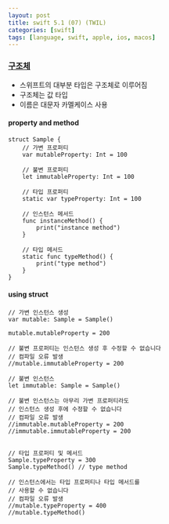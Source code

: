 ```yaml
---
layout: post
title: swift 5.1 (07) (TWIL)
categories: [swift]
tags: [language, swift, apple, ios, macos]
---
```


### [구조체](https://yagom.github.io/swift_basic/contents/08_struct/)

- 스위프트의 대부분 타입은 구조체로 이루어짐
- 구조체는 값 타입
- 이름은 대문자 카멜케이스 사용

#### property and method

```
struct Sample {
	// 가변 프로퍼티
    var mutableProperty: Int = 100 
    
    // 불변 프로퍼티
    let immutableProperty: Int = 100 
    
    // 타입 프로퍼티
    static var typeProperty: Int = 100 
    
    // 인스턴스 메서드
    func instanceMethod() {
        print("instance method")
    }
    
    // 타입 메서드
    static func typeMethod() {
        print("type method")
    }
}

```


#### using struct

```
// 가변 인스턴스 생성
var mutable: Sample = Sample()

mutable.mutableProperty = 200

// 불변 프로퍼티는 인스턴스 생성 후 수정할 수 없습니다
// 컴파일 오류 발생
//mutable.immutableProperty = 200

// 불변 인스턴스
let immutable: Sample = Sample()

// 불변 인스턴스는 아무리 가변 프로퍼티라도
// 인스턴스 생성 후에 수정할 수 없습니다
// 컴파일 오류 발생
//immutable.mutableProperty = 200
//immutable.immutableProperty = 200


// 타입 프로퍼티 및 메서드
Sample.typeProperty = 300
Sample.typeMethod() // type method

// 인스턴스에서는 타입 프로퍼티나 타입 메서드를
// 사용할 수 없습니다
// 컴파일 오류 발생
//mutable.typeProperty = 400
//mutable.typeMethod()
```